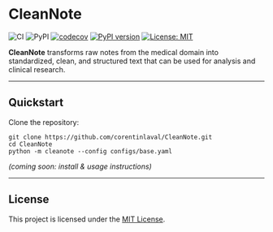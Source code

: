 # CleanNote

![CI](https://github.com/corentinlaval/CleanNote/actions/workflows/ci.yml/badge.svg?branch=main)
![PyPI](https://github.com/corentinlaval/CleanNote/actions/workflows/release.yml/badge.svg?branch=main)
[![codecov](https://codecov.io/gh/corentinlaval/CleanNote/branch/main/graph/badge.svg?branch=main)](https://codecov.io/gh/corentinlaval/CleanNote)
[![PyPI version](https://img.shields.io/pypi/v/cleanote.svg)](https://pypi.org/project/cleanote/)
[![License: MIT](https://img.shields.io/badge/License-MIT-yellow.svg)](LICENSE)  


**CleanNote** transforms raw notes from the medical domain into standardized, clean, and structured text that can be used for analysis and clinical research.  

---

## Quickstart  

Clone the repository:  

```
git clone https://github.com/corentinlaval/CleanNote.git
cd CleanNote
python -m cleanote --config configs/base.yaml
```

*(coming soon: install & usage instructions)*  

---

## License  
This project is licensed under the [MIT License](LICENSE).  

